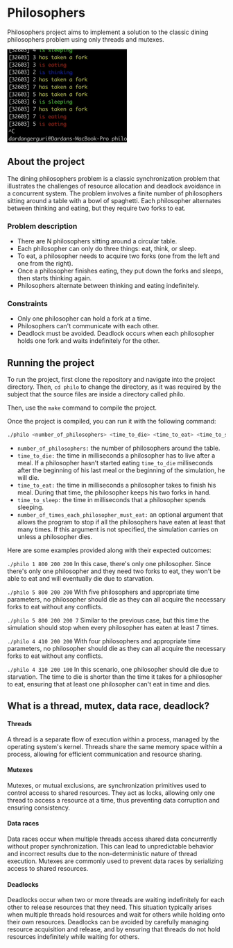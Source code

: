 # Philosophers

Philosophers project aims to implement a solution to the classic dining philosophers problem using only threads and mutexes.

![](philosophers.gif)

## About the project

The dining philosophers problem is a classic synchronization problem that illustrates the challenges of resource allocation and deadlock avoidance in a concurrent system. The problem involves a finite number of philosophers sitting around a table with a bowl of spaghetti. Each philosopher alternates between thinking and eating, but they require two forks to eat.

### Problem description

- There are N philosophers sitting around a circular table.
- Each philosopher can only do three things: eat, think, or sleep.
- To eat, a philosopher needs to acquire two forks (one from the left and one from the right).
- Once a philosopher finishes eating, they put down the forks and sleeps, then starts thinking again.
- Philosophers alternate between thinking and eating indefinitely.

### Constraints
- Only one philosopher can hold a fork at a time.
- Philosophers can't communicate with each other.
- Deadlock must be avoided. Deadlock occurs when each philosopher holds one fork and waits indefinitely for the other.
  
## Running the project

To run the project, first clone the repository and navigate into the project directory. Then, `cd philo` to change the directory, as it was required by the subject that the source files are inside a directory called philo.

Then, use the `make` command to compile the project.

Once the project is compiled, you can run it with the following command:

``` bash
./philo <number_of_philosophers> <time_to_die> <time_to_eat> <time_to_sleep> [optional: <number_of_times_each_philosopher_must_eat>]
```

- `number_of_philosophers:` the number of philosophers around the table.
- `time_to_die:` the time in milliseconds a philosopher has to live after a meal. If a philosopher hasn’t started eating `time_to_die` milliseconds after the beginning of his last meal or the beginning of the simulation, he will die.
- `time_to_eat:` the time in milliseconds a philosopher takes to finish his meal. During that time, the philosopher keeps his two forks in hand.
- `time_to_sleep:` the time in milliseconds that a philosopher spends sleeping.
- `number_of_times_each_philosopher_must_eat:` an optional argument that allows the program to stop if all the philosophers have eaten at least that many times. If this argument is not specified, the simulation carries on unless a philosopher dies.

Here are some examples provided along with their expected outcomes:

`./philo 1 800 200 200` In this case, there's only one philosopher. Since there's only one philosopher and they need two forks to eat, they won't be able to eat and will eventually die due to starvation.

`./philo 5 800 200 200` With five philosophers and appropriate time parameters, no philosopher should die as they can all acquire the necessary forks to eat without any conflicts.

`./philo 5 800 200 200 7` Similar to the previous case, but this time the simulation should stop when every philosopher has eaten at least 7 times.

`./philo 4 410 200 200` With four philosophers and appropriate time parameters, no philosopher should die as they can all acquire the necessary forks to eat without any conflicts.

`./philo 4 310 200 100` In this scenario, one philosopher should die due to starvation. The time to die is shorter than the time it takes for a philosopher to eat, ensuring that at least one philosopher can't eat in time and dies.


## What is a thread, mutex, data race, deadlock?

#### Threads
A thread is a separate flow of execution within a process, managed by the operating system's kernel. Threads share the same memory space within a process, allowing for efficient communication and resource sharing.

#### Mutexes
Mutexes, or mutual exclusions, are synchronization primitives used to control access to shared resources. They act as locks, allowing only one thread to access a resource at a time, thus preventing data corruption and ensuring consistency.

#### Data races
Data races occur when multiple threads access shared data concurrently without proper synchronization. This can lead to unpredictable behavior and incorrect results due to the non-deterministic nature of thread execution. Mutexes are commonly used to prevent data races by serializing access to shared resources.

#### Deadlocks
Deadlocks occur when two or more threads are waiting indefinitely for each other to release resources that they need. This situation typically arises when multiple threads hold resources and wait for others while holding onto their own resources. Deadlocks can be avoided by carefully managing resource acquisition and release, and by ensuring that threads do not hold resources indefinitely while waiting for others.
